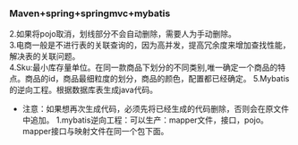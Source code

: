 ### Maven+spring+springmvc+mybatis

2.如果将pojo取消，划线部分不会自动删除，需要人为手动删除。  
3.电商一般是不进行表的关联查询的，因为高并发，提高冗余度来增加查找性能，解决表的关联问题。  
4.Sku:最小库存量单位。在同一款商品下划分的不同类别,唯一确定一个商品的特点。商品的id，商品最细粒度的划分，商品的颜色，配置都已经确定。
5.Mybatis的逆向工程。根据数据库表生成java代码。  
* 注意：如果想再次生成代码，必须先将已经生成的代码删除，否则会在原文件中追加。
1.mybatis逆向工程：可以生产：mapper文件，接口，pojo。mapper接口与映射文件在同一个包下面。 
